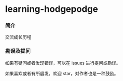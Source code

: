 # learning-hodgepodge
### 简介
交流成长历程
### 勘误及提问

如果有疑问或者发现错误，可以在 issues 进行提问或勘误。

如果喜欢或者有所启发，欢迎 star，对作者也是一种鼓励。